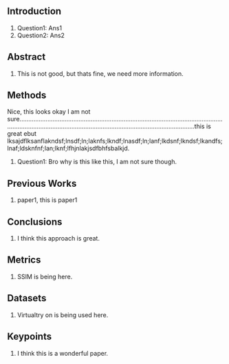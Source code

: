## Introduction
1. Question1: Ans1
2. Question2: Ans2

## Abstract
1. This is not good, but thats fine, we need more information.

## Methods
Nice, this looks okay
I am not sure.................................................................................................................................................................................................................................this is great ebut lksajdflksanflakndsf;lnsdf;ln;laknfs;lkndf;lnasdf;ln;lanf;lkdsnf;lkndsf;lkandfs;lnaf;ldsknfnf;lan;lknf;lfhjnlakjsdfbhfsbalkjd.
1. Question1: Bro why is this like this, I am not sure though.

## Previous Works
1. paper1, this is paper1

## Conclusions
1. I think this approach is great.

## Metrics
1. SSIM is being here.

## Datasets
1. Virtualtry on is being used here.

## Keypoints
1. I think this is a wonderful paper.